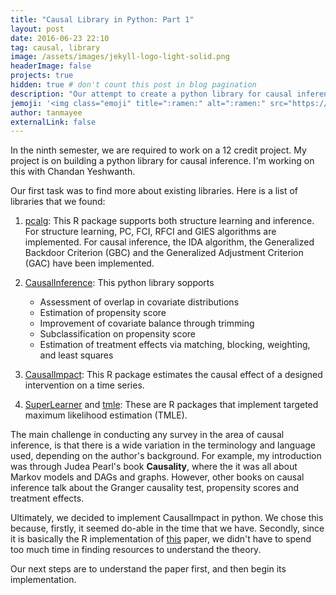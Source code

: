 ```yaml
---
title: "Causal Library in Python: Part 1"
layout: post
date: 2016-06-23 22:10
tag: causal, library
image: /assets/images/jekyll-logo-light-solid.png
headerImage: false
projects: true
hidden: true # don't count this post in blog pagination
description: "Our attempt to create a python library for causal inference."
jemoji: '<img class="emoji" title=":ramen:" alt=":ramen:" src="https://assets.github.com/images/icons/emoji/unicode/1f378.png" height="20" width="20" align="absmiddle">'
author: tanmayee
externalLink: false
---
```


In the ninth semester, we are required to work on a 12 credit project. My project is on building a python library for causal inference. I'm working on this with Chandan Yeshwanth.

Our first task was to find more about existing libraries. Here is a list of libraries that we found:
1. [pcalg](https://cran.r-project.org/web/packages/pcalg/index.html): This R package supports both structure learning and inference. For structure learning, PC, FCI, RFCI and GIES algorithms are implemented. For causal inference, the IDA algorithm, the Generalized Backdoor Criterion (GBC) and the Generalized Adjustment Criterion (GAC) have been implemented. 

2. [CausalInference](http://causalinferenceinpython.org/): This python library sopports
    * Assessment of overlap in covariate distributions
    * Estimation of propensity score
    * Improvement of covariate balance through trimming
    * Subclassification on propensity score
    * Estimation of treatment effects via matching, blocking, weighting, and least squares

3. [CausalImpact](http://google.github.io/CausalImpact/CausalImpact.html): This R package estimates the causal effect of a designed intervention on a time series.

4. [SuperLearner](https://cran.r-project.org/web/packages/SuperLearner/index.html) and [tmle](https://cran.r-project.org/web/packages/tmle/index.html): These are R packages that implement targeted maximum likelihood estimation (TMLE). 

The main challenge in conducting any survey in the area of causal inference, is that there is a wide variation in the terminology and language used, depending on the author's background. For example, my introduction was through Judea Pearl's book **Causality**, where the it was all about Markov models and DAGs and graphs. However, other books on causal inference talk about the Granger causality test, propensity scores and treatment effects. 

Ultimately, we decided to implement CausalImpact in python. We chose this because, firstly, it seemed do-able in the time that we have. Secondly, since it is basically the R implementation of [this](http://research.google.com/pubs/pub41854.html) paper, we didn't have to spend too much time in finding resources to understand the theory. 

Our next steps are to understand the paper first, and then begin its implementation.